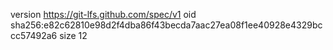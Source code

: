 version https://git-lfs.github.com/spec/v1
oid sha256:e82c62810e98d2f4dba86f43becda7aac27ea08f1ee40928e4329bccc57492a6
size 12
